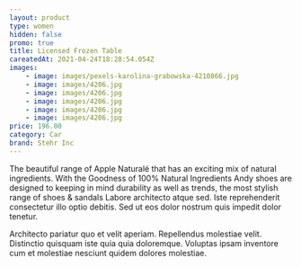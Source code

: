 ```yaml
---
layout: product
type: women
hidden: false
promo: true
title: Licensed Frozen Table
careatedAt: 2021-04-24T18:28:54.054Z
images:
    - image: images/pexels-karolina-grabowska-4210866.jpg
    - image: images/4206.jpg
    - image: images/4206.jpg
    - image: images/4206.jpg
    - image: images/4206.jpg
    - image: images/4206.jpg
price: 196.00
category: Car
brand: Stehr Inc
---
```

The beautiful range of Apple Naturalé that has an exciting mix of natural ingredients. With the Goodness of 100% Natural Ingredients
Andy shoes are designed to keeping in mind durability as well as trends, the most stylish range of shoes & sandals
Labore architecto atque sed. Iste reprehenderit consectetur illo optio debitis. Sed ut eos dolor nostrum quis impedit dolor tenetur.
 Architecto pariatur quo et velit aperiam. Repellendus molestiae velit. Distinctio quisquam iste quia quia doloremque. Voluptas ipsam inventore cum et molestiae nesciunt quidem dolores molestiae.
    